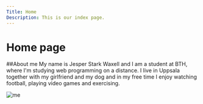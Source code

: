 ```yaml
---
Title: Home
Description: This is our index page.
---
```


Home page
==========================
##About me
My name is Jesper Stark Waxell and I am a student at BTH, where I'm studying web programming on a distance. I live in Uppsala together with my girlfriend and my dog and in my free time I enjoy watching football, playing video games and exercising.

![me](%assets_url%/img/me.jpg)

<!-- The source for this page is in `content/index.md`.

This is a sample home page written in markdown with some frontmatter defined.

The pages make up a Anax site for demonstration purpose, it is something to start from. -->
